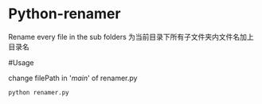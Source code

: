 # Python-renamer
Rename every file in the sub folders 
为当前目录下所有子文件夹内文件名加上目录名

#Usage

change filePath in '_main_' of renamer.py

```
python renamer.py
```
